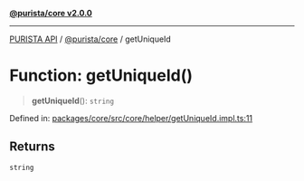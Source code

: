 [**@purista/core v2.0.0**](../README.md)

***

[PURISTA API](../../../packages.md) / [@purista/core](../README.md) / getUniqueId

# Function: getUniqueId()

> **getUniqueId**(): `string`

Defined in: [packages/core/src/core/helper/getUniqueId.impl.ts:11](https://github.com/puristajs/purista/blob/master/packages/core/src/core/helper/getUniqueId.impl.ts#L11)

## Returns

`string`
